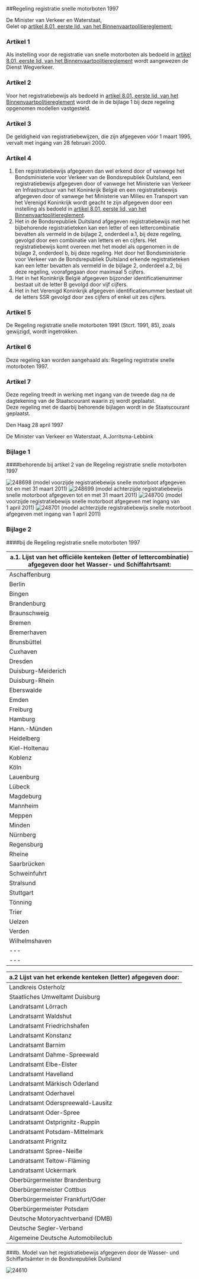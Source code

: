 <meta http-equiv='Content-Type' content='text/html; charset=utf-8' />

##Regeling registratie snelle motorboten 1997

De Minister van Verkeer en Waterstaat,  
Gelet op [artikel 8.01, eerste lid, van het Binnenvaartpolitiereglement](../../../../../../../KB/binnenvaartpolitiereglement/BWBR0003628/README.md);

### Artikel  1  

Als instelling voor de registratie van snelle motorboten als bedoeld in [artikel 8.01, eerste lid, van het Binnenvaartpolitiereglement](../../../../../../../KB/binnenvaartpolitiereglement/BWBR0003628/README.md) wordt aangewezen de Dienst Wegverkeer.  

### Artikel  2  

Voor het registratiebewijs als bedoeld in [artikel 8.01, eerste lid, van het Binnenvaartpolitiereglement](../../../../../../../KB/binnenvaartpolitiereglement/BWBR0003628/README.md) wordt de in de bijlage 1 bij deze regeling opgenomen modellen vastgesteld.  

### Artikel  3  

De geldigheid van registratiebewijzen, die zijn afgegeven vóór 1 maart 1995, vervalt met ingang van 28 februari 2000.  

### Artikel  4  

1.  Een registratiebewijs afgegeven dan wel erkend door of vanwege het Bondsministerie voor Verkeer van de Bondsrepubliek Duitsland, een registratiebewijs afgegeven door of vanwege het Ministerie van Verkeer en Infrastructuur van het Koninkrijk België en een registratiebewijs afgegeven door of vanwege het Ministerie van Milieu en Transport van het Verenigd Koninkrijk wordt geacht te zijn afgegeven door een instelling als bedoeld in [artikel 8.01, eerste lid, van het Binnenvaartpolitiereglement](../../../../../../../KB/binnenvaartpolitiereglement/BWBR0003628/README.md).   
2.  Het in de Bondsrepubliek Duitsland afgegeven registratiebewijs met het bijbehorende registratieteken kan een letter of een lettercombinatie bevatten als vermeld in de bijlage 2, onderdeel a.1, bij deze regeling, gevolgd door een combinatie van letters en en cijfers. Het registratiebewijs komt overeen met het model als opgenomen in de bijlage 2, onderdeel b, bij deze regeling. Het door het Bondsministerie voor Verkeer van de Bondsrepubliek Duitsland erkende registratieteken kan een letter bevatten als vermeld in de bijlage 2, onderdeel a.2, bij deze regeling, voorafgegaan door maximaal 5 cijfers.   
3.  Het in het Koninkrijk België afgegeven bijzonder identificatienummer bestaat uit de letter B gevolgd door vijf cijfers.   
4.  Het in het Verenigd Koninkrijk afgegeven identificatienummer bestaat uit de letters SSR gevolgd door zes cijfers of enkel uit zes cijfers.   

### Artikel  5  

De Regeling registratie snelle motorboten 1991 (Stcrt. 1991, 85), zoals gewijzigd, wordt ingetrokken.  

### Artikel  6  

Deze regeling kan worden aangehaald als: Regeling registratie snelle motorboten 1997.  

### Artikel  7  

Deze regeling treedt in werking met ingang van de tweede dag na de dagtekening van de Staatscourant waarin zij wordt geplaatst.  
Deze regeling met de daarbij behorende bijlagen wordt in de Staatscourant geplaatst.   

Den Haag 
28 april 1997    

De 
Minister van Verkeer en Waterstaat, 
A.Jorritsma-Lebbink   

### Bijlage  1  

####behorende bij artikel 2  van de Regeling registratie snelle motorboten 1997

![248698](http://wetten.overheid.nl/Illustration/248698)
(model voorzijde registratiebewijs snelle motorboot afgegeven tot en met 31 maart 2011)   ![248699](http://wetten.overheid.nl/Illustration/248699)
(model achterzijde registratiebewijs snelle motorboot afgegeven tot en met 31 maart 2011)   ![248700](http://wetten.overheid.nl/Illustration/248700)
(model voorzijde registratiebewijs snelle motorboot afgegeven met ingang van 1 april 2011)   ![248701](http://wetten.overheid.nl/Illustration/248701)
(model achterzijde registratiebewijs snelle motorboot afgegeven met ingang van 1 april 2011) 

### Bijlage  2  

####bij de Regeling registratie snelle motorboten 1997

| a.1. Lijst van het officiële kenteken (letter of lettercombinatie) afgegeven door het Wasser- und Schiffahrtsamt:  |
|---|
| Aschaffenburg  | AB  |
| Berlin  | B  |
| Bingen  | MZ  |
| Brandenburg  | BRB  |
| Braunschweig  | BS  |
| Bremen  | HB  |
| Bremerhaven  | HBH  |
| Brunsbüttel  | HEI  |
| Cuxhaven  | CUX  |
| Dresden  | DD  |
| Duisburg-Meiderich  | DU  |
| Duisburg-Rhein  | DUR  |
| Eberswalde  | BAR  |
| Emden  | EMD  |
| Freiburg  | FR  |
| Hamburg  | HH  |
| Hann.-Münden  | GÖ  |
| Heidelberg  | HD  |
| Kiel-Holtenau  | KO  |
| Koblenz  | KO  |
| Köln  | K  |
| Lauenburg  | RZ  |
| Lübeck  | HL  |
| Magdeburg  | MD  |
| Mannheim  | MA  |
| Meppen  | EL  |
| Minden  | MI  |
| Nürnberg  | N  |
| Regensburg  | R  |
| Rheine  | ST  |
| Saarbrücken  | SB  |
| Schweinfuhrt  | SW  |
| Stralsund  | HST  |
| Stuttgart  | S  |
| Tönning  | NF  |
| Trier  | TR  |
| Uelzen  | UE  |
| Verden  | VER  |
| Wilhelmshaven  | WHV  |
| --- | --- |
| --- | --- |

| a.2 Lijst van het erkende kenteken (letter) afgegeven door:  |
|---|
| Landkreis Osterholz  | OHZ  |
| Staatliches Umweltamt Duisburg  | Rhr  |
| Landratsamt Lörrach  | LÖ  |
| Landratsamt Waldshut  | WT  |
| Landratsamt Friedrichshafen  | FN  |
| Landratsamt Konstanz  | KN  |
| Landratsamt Barnim  | BAR  |
| Landratsamt Dahme-Spreewald  | LDS  |
| Landratsamt Elbe-Elster  | EE  |
| Landratsamt Havelland  | HVL  |
| Landratsamt Märkisch Oderland  | MOL  |
| Landratsamt Oderhavel  | OHV  |
| Landratsamt Oderspreewald-Lausitz  | OSL  |
| Landratsamt Oder-Spree  | LOS  |
| Landratsamt Ostprignitz-Ruppin  | OPR  |
| Landratsamt Potsdam-Mittelmark  | PM  |
| Landratsamt Prignitz  | PR  |
| Landratsamt Spree-Neiße  | SPN  |
| Landratsamt Teltow-Fläming  | TF  |
| Landratsamt Uckermark  | UM  |
| Oberbürgermeister Brandenburg  | BRB  |
| Oberbürgermeister Cottbus  | CB  |
| Oberbürgermeister Frankfurt/Oder  | FF  |
| Oberbürgermeister Potsdam  | P  |
| Deutsche Motoryachtverband (DMB)  | M  |
| Deutsche Segler-Verband  | S  |
| Algemeine Deutsche Automobileclub  | A  |

###b. Model van het registratiebewijs afgegeven door de Wasser- und Schiffartsämter in de Bondsrepubliek Duitsland

![24610](http://wetten.overheid.nl/Illustration/24610)


